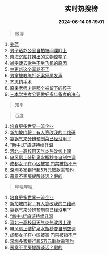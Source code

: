 <div align="center"><h2>实时热搜榜</h2><h4>2024-06-14 09:19:01</h4></div>

> 微博  

1. [姜萍](https://s.weibo.com/weibo?q=%E5%A7%9C%E8%90%8D&t=31&band_rank=1&Refer=top)<br />
2. [男子晒办公室自拍被间谍盯上](https://s.weibo.com/weibo?q=%23%E7%94%B7%E5%AD%90%E6%99%92%E5%8A%9E%E5%85%AC%E5%AE%A4%E8%87%AA%E6%8B%8D%E8%A2%AB%E9%97%B4%E8%B0%8D%E7%9B%AF%E4%B8%8A%23&t=31&band_rank=2&Refer=top)<br />
3. [南海沉船打捞出的文物惊艳了](https://s.weibo.com/weibo?q=%23%E5%8D%97%E6%B5%B7%E6%B2%89%E8%88%B9%E6%89%93%E6%8D%9E%E5%87%BA%E7%9A%84%E6%96%87%E7%89%A9%E6%83%8A%E8%89%B3%E4%BA%86%23&t=31&band_rank=3&Refer=top)<br />
4. [尚雯婕去歌手不坐飞机的原因](https://s.weibo.com/weibo?q=%23%E5%B0%9A%E9%9B%AF%E5%A9%95%E5%8E%BB%E6%AD%8C%E6%89%8B%E4%B8%8D%E5%9D%90%E9%A3%9E%E6%9C%BA%E7%9A%84%E5%8E%9F%E5%9B%A0%23&t=31&band_rank=4&Refer=top)<br />
5. [林更新这个真骂不了](https://s.weibo.com/weibo?q=%23%E6%9E%97%E6%9B%B4%E6%96%B0%E8%BF%99%E4%B8%AA%E7%9C%9F%E9%AA%82%E4%B8%8D%E4%BA%86%23&t=31&band_rank=5&Refer=top)<br />
6. [男童被教练打死案家属发声](https://s.weibo.com/weibo?q=%23%E7%94%B7%E7%AB%A5%E8%A2%AB%E6%95%99%E7%BB%83%E6%89%93%E6%AD%BB%E6%A1%88%E5%AE%B6%E5%B1%9E%E5%8F%91%E5%A3%B0%23&t=31&band_rank=6&Refer=top)<br />
7. [齐思钧手术](https://s.weibo.com/weibo?q=%E9%BD%90%E6%80%9D%E9%92%A7%E6%89%8B%E6%9C%AF&t=31&band_rank=7&Refer=top)<br />
8. [原来老师才是那个被留下的孩子](https://s.weibo.com/weibo?q=%23%E5%8E%9F%E6%9D%A5%E8%80%81%E5%B8%88%E6%89%8D%E6%98%AF%E9%82%A3%E4%B8%AA%E8%A2%AB%E7%95%99%E4%B8%8B%E7%9A%84%E5%AD%A9%E5%AD%90%23&t=31&band_rank=8&Refer=top)<br />
9. [三本学生考公要做好多年备考的决心](https://s.weibo.com/weibo?q=%23%E4%B8%89%E6%9C%AC%E5%AD%A6%E7%94%9F%E8%80%83%E5%85%AC%E8%A6%81%E5%81%9A%E5%A5%BD%E5%A4%9A%E5%B9%B4%E5%A4%87%E8%80%83%E7%9A%84%E5%86%B3%E5%BF%83%23&t=31&band_rank=9&Refer=top)<br />

> 知乎  


> 百度  

1. [培育更多世界一流企业](https://www.baidu.com/s?wd=%E5%9F%B9%E8%82%B2%E6%9B%B4%E5%A4%9A%E4%B8%96%E7%95%8C%E4%B8%80%E6%B5%81%E4%BC%81%E4%B8%9A&sa=fyb_news&rsv_dl=fyb_news)<br />
2. [新加坡门将：有人篡改我的二维码](https://www.baidu.com/s?wd=%E6%96%B0%E5%8A%A0%E5%9D%A1%E9%97%A8%E5%B0%86%EF%BC%9A%E6%9C%89%E4%BA%BA%E7%AF%A1%E6%94%B9%E6%88%91%E7%9A%84%E4%BA%8C%E7%BB%B4%E7%A0%81&sa=fyb_news&rsv_dl=fyb_news)<br />
3. [靠锅气来分辨预制菜已经没用了](https://www.baidu.com/s?wd=%E9%9D%A0%E9%94%85%E6%B0%94%E6%9D%A5%E5%88%86%E8%BE%A8%E9%A2%84%E5%88%B6%E8%8F%9C%E5%B7%B2%E7%BB%8F%E6%B2%A1%E7%94%A8%E4%BA%86&sa=fyb_news&rsv_dl=fyb_news)<br />
4. [“新中式”旅游持续升温](https://www.baidu.com/s?wd=%E2%80%9C%E6%96%B0%E4%B8%AD%E5%BC%8F%E2%80%9D%E6%97%85%E6%B8%B8%E6%8C%81%E7%BB%AD%E5%8D%87%E6%B8%A9&sa=fyb_news&rsv_dl=fyb_news)<br />
5. [河北一高校因天气炎热改线上课](https://www.baidu.com/s?wd=%E6%B2%B3%E5%8C%97%E4%B8%80%E9%AB%98%E6%A0%A1%E5%9B%A0%E5%A4%A9%E6%B0%94%E7%82%8E%E7%83%AD%E6%94%B9%E7%BA%BF%E4%B8%8A%E8%AF%BE&sa=fyb_news&rsv_dl=fyb_news)<br />
6. [电风扇上装矿泉水瓶秒变自制空调](https://www.baidu.com/s?wd=%E7%94%B5%E9%A3%8E%E6%89%87%E4%B8%8A%E8%A3%85%E7%9F%BF%E6%B3%89%E6%B0%B4%E7%93%B6%E7%A7%92%E5%8F%98%E8%87%AA%E5%88%B6%E7%A9%BA%E8%B0%83&sa=fyb_news&rsv_dl=fyb_news)<br />
7. [成都女子在小区被害 门禁被指不严](https://www.baidu.com/s?wd=%E6%88%90%E9%83%BD%E5%A5%B3%E5%AD%90%E5%9C%A8%E5%B0%8F%E5%8C%BA%E8%A2%AB%E5%AE%B3+%E9%97%A8%E7%A6%81%E8%A2%AB%E6%8C%87%E4%B8%8D%E4%B8%A5&sa=fyb_news&rsv_dl=fyb_news)<br />
8. [深圳多家银行超5万元取款需预约](https://www.baidu.com/s?wd=%E6%B7%B1%E5%9C%B3%E5%A4%9A%E5%AE%B6%E9%93%B6%E8%A1%8C%E8%B6%855%E4%B8%87%E5%85%83%E5%8F%96%E6%AC%BE%E9%9C%80%E9%A2%84%E7%BA%A6&sa=fyb_news&rsv_dl=fyb_news)<br />
9. [恶意不买房提醒谈话？假的](https://www.baidu.com/s?wd=%E6%81%B6%E6%84%8F%E4%B8%8D%E4%B9%B0%E6%88%BF%E6%8F%90%E9%86%92%E8%B0%88%E8%AF%9D%EF%BC%9F%E5%81%87%E7%9A%84&sa=fyb_news&rsv_dl=fyb_news)<br />

> 哔哩哔哩  

1. [培育更多世界一流企业](https://www.baidu.com/s?wd=%E5%9F%B9%E8%82%B2%E6%9B%B4%E5%A4%9A%E4%B8%96%E7%95%8C%E4%B8%80%E6%B5%81%E4%BC%81%E4%B8%9A&sa=fyb_news&rsv_dl=fyb_news)<br />
2. [新加坡门将：有人篡改我的二维码](https://www.baidu.com/s?wd=%E6%96%B0%E5%8A%A0%E5%9D%A1%E9%97%A8%E5%B0%86%EF%BC%9A%E6%9C%89%E4%BA%BA%E7%AF%A1%E6%94%B9%E6%88%91%E7%9A%84%E4%BA%8C%E7%BB%B4%E7%A0%81&sa=fyb_news&rsv_dl=fyb_news)<br />
3. [靠锅气来分辨预制菜已经没用了](https://www.baidu.com/s?wd=%E9%9D%A0%E9%94%85%E6%B0%94%E6%9D%A5%E5%88%86%E8%BE%A8%E9%A2%84%E5%88%B6%E8%8F%9C%E5%B7%B2%E7%BB%8F%E6%B2%A1%E7%94%A8%E4%BA%86&sa=fyb_news&rsv_dl=fyb_news)<br />
4. [“新中式”旅游持续升温](https://www.baidu.com/s?wd=%E2%80%9C%E6%96%B0%E4%B8%AD%E5%BC%8F%E2%80%9D%E6%97%85%E6%B8%B8%E6%8C%81%E7%BB%AD%E5%8D%87%E6%B8%A9&sa=fyb_news&rsv_dl=fyb_news)<br />
5. [河北一高校因天气炎热改线上课](https://www.baidu.com/s?wd=%E6%B2%B3%E5%8C%97%E4%B8%80%E9%AB%98%E6%A0%A1%E5%9B%A0%E5%A4%A9%E6%B0%94%E7%82%8E%E7%83%AD%E6%94%B9%E7%BA%BF%E4%B8%8A%E8%AF%BE&sa=fyb_news&rsv_dl=fyb_news)<br />
6. [电风扇上装矿泉水瓶秒变自制空调](https://www.baidu.com/s?wd=%E7%94%B5%E9%A3%8E%E6%89%87%E4%B8%8A%E8%A3%85%E7%9F%BF%E6%B3%89%E6%B0%B4%E7%93%B6%E7%A7%92%E5%8F%98%E8%87%AA%E5%88%B6%E7%A9%BA%E8%B0%83&sa=fyb_news&rsv_dl=fyb_news)<br />
7. [成都女子在小区被害 门禁被指不严](https://www.baidu.com/s?wd=%E6%88%90%E9%83%BD%E5%A5%B3%E5%AD%90%E5%9C%A8%E5%B0%8F%E5%8C%BA%E8%A2%AB%E5%AE%B3+%E9%97%A8%E7%A6%81%E8%A2%AB%E6%8C%87%E4%B8%8D%E4%B8%A5&sa=fyb_news&rsv_dl=fyb_news)<br />
8. [深圳多家银行超5万元取款需预约](https://www.baidu.com/s?wd=%E6%B7%B1%E5%9C%B3%E5%A4%9A%E5%AE%B6%E9%93%B6%E8%A1%8C%E8%B6%855%E4%B8%87%E5%85%83%E5%8F%96%E6%AC%BE%E9%9C%80%E9%A2%84%E7%BA%A6&sa=fyb_news&rsv_dl=fyb_news)<br />
9. [恶意不买房提醒谈话？假的](https://www.baidu.com/s?wd=%E6%81%B6%E6%84%8F%E4%B8%8D%E4%B9%B0%E6%88%BF%E6%8F%90%E9%86%92%E8%B0%88%E8%AF%9D%EF%BC%9F%E5%81%87%E7%9A%84&sa=fyb_news&rsv_dl=fyb_news)<br />
